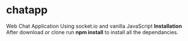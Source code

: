 # chatapp
Web Chat Application
Using socket.io and vanilla JavaScript
**Installation**
After download or clone run **npm install** to install all the dependancies.
